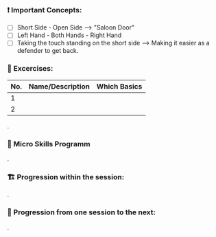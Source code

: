 ### ❗ Important Concepts:

* [ ] Short Side - Open Side --> "Saloon Door"
* [ ] Left Hand - Both Hands - Right Hand
* [ ] Taking the touch standing on the short side --> Making it easier as a defender to get back.

### 💪 Excercises:

| No. | Name/Description | Which Basics |
|-----|------------------|--------------|
| 1 |  |  |
| 2 |  |  |

.

### 🤏 Micro Skills Programm

.

### 🏗️ Progression within the session:

.

### 🌱 Progression from one session to the next:

.